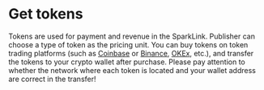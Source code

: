 # Get tokens

Tokens are used for payment and revenue in the SparkLink. Publisher can choose a type of token as the pricing unit. You can buy tokens on token trading platforms (such as [Coinbase](https://www.coinbase.com) or [Binance](https://www.binance.com/en), [OKEx](https://www.okex.com), etc.), and transfer the tokens to your crypto wallet after purchase. Please pay attention to whether the network where each token is located and your wallet address are correct in the transfer!
